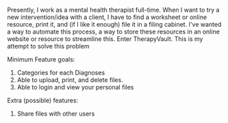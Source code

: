 Presently, I work as a mental health therapist full-time. When I want to try a new intervention/idea with a client, I have to find a worksheet or online resource, 
print it, and (if I like it enough) file it in a filing cabinet. I've wanted a way to automate this process, a way to store these resources in an online website 
or resource to streamline this. Enter TherapyVault. This is my attempt to solve this problem

Minimum Feature goals: 
1) Categories for each Diagnoses
2) Able to upload, print, and delete files.
3) Able to login and view your personal files

Extra (possible) features:
1) Share files with other users

